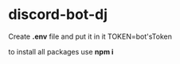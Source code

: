 # discord-bot-dj
Create <strong>.env</strong> file and put it in it TOKEN=bot'sToken

to install all packages use <strong>npm i</strong>
